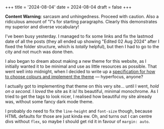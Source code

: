 +++
title = '2024-08-04'
date = 2024-08-04
draft = false
+++

**Content Warning**: sarcasm and unhingedness. Proceed with caution. Also a ridiculous amount of "I"s for starting paragraphs. Clearly this demonstrates my superior and diverse vocabulary!

I've been busy yesterday. I managed to fix some links and fix the lastmod date of all the posts (they all ended up showing "Edited 02 Aug 2024" after I fixed the folder structure, which is *totally* helpful), but then I had to go to the city and not much was done then.

I also began to dream about making a new theme for this website, as I initially wanted it to be minimal and use as little resources as possible. That went well into midnight, when I decided to write up a [specification for how to choose colours and implement the theme](https://github.com/writeblankspace/reallyCooNiceVibrantColourScheme) — hyperfocus, anyone?

I actually got to implementing that theme on this very site... until I went, *hold on a second*. I *loved* the site as it is! Its beautiful, minimal monochrome. As I tried to get the tags to look nicer, I realised how beautiful my site already was, without some fancy dark mode theme.

I probably do need to fix the `line-height` and `font-size` though, because HTML defaults for those are just kinda ew. Oh, and turns out I can centre divs without `flex`, so maybe I should get rid it in favour of `margin: auto`.
